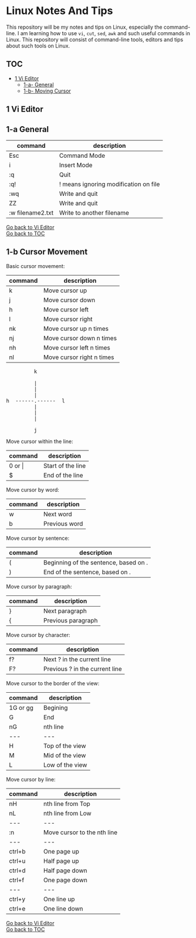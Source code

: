 Linux Notes And Tips
====================

This repository will be my notes and tips on Linux, especially the command-line. I am learning how to use `vi`, `cut`, `sed`, `awk` and such useful commands in Linux. This repository will consist of command-line tools, editors and tips about such tools on Linux.

TOC
---
- [1 Vi Editor](#1-vi-editor) <br/>
  * [1-a- General](#1-a-general) <br/>
  * [1-b- Moving Cursor](#1-b-moving-cursor) <br/>

 1 Vi Editor
------------

 1-a General
------------

| command | description |
| --- | --- |
| Esc               | Command Mode                              |
| i                 | Insert Mode                               |
| :q                | Quit                                      |
| :q!               | ! means ignoring modification on file     |
| :wq               | Write and quit                            |
| ZZ                | Write and quit                            |
| :w filename2.txt  | Write to another filename                 |

[Go back to Vi Editor](#1-vi-editor) <br/>
[Go back to TOC](#toc)


 1-b Cursor Movement
--------------------

Basic cursor movement:

| command | description |
| --- | --- |
| k                 | Move cursor up                            |
| j                 | Move cursor down                          |
| h                 | Move cursor left                          |
| l                 | Move cursor right                         |
| nk                | Move cursor up    n times                 |
| nj                | Move cursor down  n times                 |
| nh                | Move cursor left  n times                 |
| nl                | Move cursor right n times                 |

<pre>
         k

         |
         |
         |
h  ------.------  l
         |
         |
         |

         j
</pre>

Move cursor within the line:

| command | description |
| --- | --- |
| 0 or \|           | Start of the line                     |
| $                 | End of the line                       |

Move cursor by word:

| command | description |
| --- | --- |
| w                 | Next word                             |
| b                 | Previous word                         |

Move cursor by sentence:

| command | description |
| --- | --- |
| (                 | Beginning of the sentence, based on . |
| )                 | End of the sentence, based on .       |

Move cursor by paragraph:

| command | description |
| --- | --- |
| }                 | Next paragraph                        |
| {                 | Previous paragraph                    |

Move cursor by character:

| command | description |
| --- | --- |
| f?                | Next ? in the current line            |
| F?                | Previous ? in the current line        |

Move cursor to the border of the view:

| command | description |
| --- | --- |
| 1G or gg          | Begining                              |
| G                 | End                                   |
| nG                | nth line                              |
| --- | --- |
| H                 | Top of the view                       |
| M                 | Mid of the view                       |
| L                 | Low of the view                       |

Move cursor by line:

| command | description |
| --- | --- |
| nH                | nth line from Top                     |
| nL                | nth line from Low                     |
| --- | --- |
| :n                | Move cursor to the nth line           |
| --- | --- |
| ctrl+b            | One page up                           |
| ctrl+u            | Half page up                          |
| ctrl+d            | Half page down                        |
| ctrl+f            | One page down                         |
| --- | --- |
| ctrl+y            | One line up                           |
| ctrl+e            | One line down                         |

[Go back to Vi Editor](#1-vi-editor) <br/>
[Go back to TOC](#toc)

